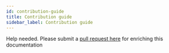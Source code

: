 ```yaml
---
id: contribution-guide
title: Contribution guide
sidebar_label: Contribution guide
---
```


Help needed. Please submit a [pull request here](https://github.com/clamp-orchestrator/clamp-orchestrator/tree/master/docs) for enriching this documentation